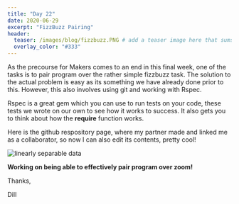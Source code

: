 ```yaml
---
title: "Day 22"
date: 2020-06-29
excerpt: "FizzBuzz Pairing"
header:
  teaser: /images/blog/fizzbuzz.PNG # add a teaser image here that sums up what the blog post is about for display on blog page, the image should go in the image/blog folder
  overlay_color: "#333"
---
```

As the precourse for Makers comes to an end in this final week, one of the tasks is to pair program over the rather simple fizzbuzz task. The solution to the actual problem is easy as its something we have already done prior to this. However, this also involves using git and working with Rspec.

Rspec is a great gem which you can use to run tests on your code, these tests we wrote on our own to see how it works to success. It also gets you to think about how the **require** function works.
 
 Here is the github respository page, where my partner made and linked me as a collaborator, so now I can also edit its contents, pretty cool!

<img src="{{ site.url }}{{ site.baseurl }}/images/blog/fizzbuzz.PNG" alt="linearly separable data">

**Working on being able to effectively pair program over zoom!**

Thanks,

Dill

